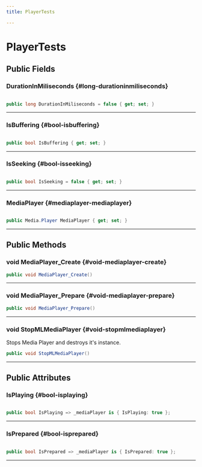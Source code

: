 ```yaml
---
title: PlayerTests

---
```


# PlayerTests










## Public Fields

### DurationInMiliseconds {#long-durationinmiliseconds}

```csharp

public long DurationInMiliseconds = false { get; set; }

```






-----------

### IsBuffering {#bool-isbuffering}

```csharp

public bool IsBuffering { get; set; }

```






-----------

### IsSeeking {#bool-isseeking}

```csharp

public bool IsSeeking = false { get; set; }

```






-----------

### MediaPlayer {#mediaplayer-mediaplayer}

```csharp

public Media.Player MediaPlayer { get; set; }

```






-----------

## Public Methods

### void MediaPlayer_Create {#void-mediaplayer-create}

```csharp
public void MediaPlayer_Create()
```






-----------

### void MediaPlayer_Prepare {#void-mediaplayer-prepare}

```csharp
public void MediaPlayer_Prepare()
```






-----------

### void StopMLMediaPlayer {#void-stopmlmediaplayer}

Stops Media Player and destroys it's instance. 

```csharp
public void StopMLMediaPlayer()
```






-----------

## Public Attributes

### IsPlaying {#bool-isplaying}

```csharp

public bool IsPlaying => _mediaPlayer is { IsPlaying: true };

```






-----------

### IsPrepared {#bool-isprepared}

```csharp

public bool IsPrepared => _mediaPlayer is { IsPrepared: true };

```






-----------


